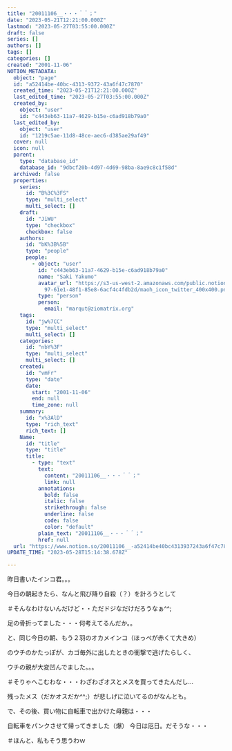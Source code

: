 ```yaml
---
title: "20011106__・・・＾＾；"
date: "2023-05-21T12:21:00.000Z"
lastmod: "2023-05-27T03:55:00.000Z"
draft: false
series: []
authors: []
tags: []
categories: []
created: "2001-11-06"
NOTION_METADATA:
  object: "page"
  id: "a52414be-40bc-4313-9372-43a6f47c7870"
  created_time: "2023-05-21T12:21:00.000Z"
  last_edited_time: "2023-05-27T03:55:00.000Z"
  created_by:
    object: "user"
    id: "c443eb63-11a7-4629-b15e-c6ad918b79a0"
  last_edited_by:
    object: "user"
    id: "1219c5ae-11d8-48ce-aec6-d385ae29af49"
  cover: null
  icon: null
  parent:
    type: "database_id"
    database_id: "9dbcf20b-4d97-4d69-98ba-8ae9c8c1f58d"
  archived: false
  properties:
    series:
      id: "B%3C%3FS"
      type: "multi_select"
      multi_select: []
    draft:
      id: "JiWU"
      type: "checkbox"
      checkbox: false
    authors:
      id: "bK%3B%5B"
      type: "people"
      people:
        - object: "user"
          id: "c443eb63-11a7-4629-b15e-c6ad918b79a0"
          name: "Saki Yakumo"
          avatar_url: "https://s3-us-west-2.amazonaws.com/public.notion-static.com/3ad1c4\
            97-61e1-48f1-85e8-6acf4c4fdb2d/maoh_icon_twitter_400x400.png"
          type: "person"
          person:
            email: "marqut@ziomatrix.org"
    tags:
      id: "jw%7CC"
      type: "multi_select"
      multi_select: []
    categories:
      id: "nbY%3F"
      type: "multi_select"
      multi_select: []
    created:
      id: "vmFr"
      type: "date"
      date:
        start: "2001-11-06"
        end: null
        time_zone: null
    summary:
      id: "x%3AlD"
      type: "rich_text"
      rich_text: []
    Name:
      id: "title"
      type: "title"
      title:
        - type: "text"
          text:
            content: "20011106__・・・＾＾；"
            link: null
          annotations:
            bold: false
            italic: false
            strikethrough: false
            underline: false
            code: false
            color: "default"
          plain_text: "20011106__・・・＾＾；"
          href: null
  url: "https://www.notion.so/20011106__-a52414be40bc4313937243a6f47c7870"
UPDATE_TIME: "2023-05-28T15:14:38.678Z"

---
```

<link rel="stylesheet" href="https://cdn.jsdelivr.net/npm/katex@0.16.2/dist/katex.min.css" integrity="sha384-bYdxxUwYipFNohQlHt0bjN/LCpueqWz13HufFEV1SUatKs1cm4L6fFgCi1jT643X" crossorigin="anonymous">


昨日書いたインコ君。。。


今日の朝起きたら、なんと飛び降り自殺（？）を計ろうとして


＃そんなわけないんだけど・・ただドジなだけだろうなぁ^^;


足の骨折ってました・・・何考えてるんだか。。


と、同じ今日の朝、もう２羽のオカメインコ（ほっぺが赤くて大きめ）


のウチのかたっぽが、カゴ毎外に出したときの衝撃で逃げたらしく、


ウチの親が大変凹んでました。。。


＃そりゃへこむわな・・・わざわざオスとメスを買ってきたんだし…


残ったメス（だかオスだか^^;）が悲しげに泣いてるのがなんとも。


で、その後、買い物に自転車で出かけた母親は・・・


自転車をパンクさせて帰ってきました（爆） 今日は厄日。だそうな・・・


＃ほんと、私もそう思うわｗ

